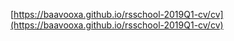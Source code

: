 [https://baavooxa.github.io/rsschool-2019Q1-cv/cv](https://baavooxa.github.io/rsschool-2019Q1-cv/cv)